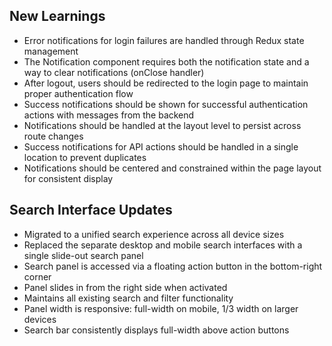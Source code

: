 ## New Learnings

- Error notifications for login failures are handled through Redux state management
- The Notification component requires both the notification state and a way to clear notifications (onClose handler)
- After logout, users should be redirected to the login page to maintain proper authentication flow
- Success notifications should be shown for successful authentication actions with messages from the backend
- Notifications should be handled at the layout level to persist across route changes
- Success notifications for API actions should be handled in a single location to prevent duplicates
- Notifications should be centered and constrained within the page layout for consistent display

## Search Interface Updates
- Migrated to a unified search experience across all device sizes
- Replaced the separate desktop and mobile search interfaces with a single slide-out search panel
- Search panel is accessed via a floating action button in the bottom-right corner
- Panel slides in from the right side when activated
- Maintains all existing search and filter functionality
- Panel width is responsive: full-width on mobile, 1/3 width on larger devices
- Search bar consistently displays full-width above action buttons
